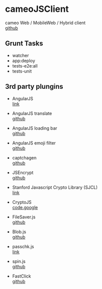 # cameoJSClient
cameo Web / MobileWeb / Hybrid client <br>
[github](https://github.com/memoConnect/cameoJSClient)

## Grunt Tasks
* watcher
* app:deploy
* tests-e2e:all
* tests-unit

## 3rd party plungins
* AngularJS <br>
  [link](https://angularjs.org)

* AngularJS translate <br>
  [github](https://github.com/angular-translate)

* AngularJS loading bar <br>
  [github](https://chieffancypants.github.io/angular-loading-bar)

* AngularJS emoji filter <br>
  [github](https://github.com/globaldev/angular-emoji-filter)

* captchagen <br>
  [github](https://github.com/wearefractal/captchagen)

* JSEncrypt <br>
  [github](https://github.com/travist/jsencrypt)

* Stanford Javascript Crypto Library (SJCL) <br>
  [link](https://crypto.stanford.edu/sjcl)

* CryptoJS <br>
  [code.google](https://www.code.google.com/p/crypto-js)

* FileSaver.js <br>
  [github](https://github.com/eligrey/FileSaver.js)

* Blob.js <br>
  [github](https://github.com/eligrey/Blob.js)

* passchk.js <br>
  [link](https://rumkin.com/tools/password/passchk.php)

* spin.js <br>
  [github](http://fgnass.github.io/spin.js)

* FastClick <br>
  [github](https://github.com/ftlabs/fastclick)
